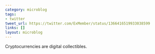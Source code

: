 ```yaml
---
category: microblog
tags:
- twitter
tweet_url: https://twitter.com/ExMember/status/1366416519933038599
links: []
layout: microblog
---
```

Cryptocurrencies are digital collectibles.
